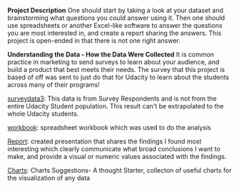 **Project Description**
One should start by taking a look at your dataset and brainstorming what questions you could answer using it. Then one should use spreadsheets 
or another Excel-like software to answer the questions you are most interested in, and create a report sharing the answers. 
This project is open-ended in that there is not one right answer.


**Understanding the Data - How the Data Were Collected**
It is common practice in marketing to send surveys to learn about your audience, and build a product that best meets their needs. 
The survey that this project is based of off was sent to just do that for Udacity to learn about the students across many of their 
programs!

[surveydata3](https://github.com/charmichokshi/Udacity-Data-Foundations-Nanodegree/blob/master/Project%202/surveydata3.csv): This data is from Survey Respondents and is not from the entire Udacity Student population. This
result can't be extrapolated to the whole Udacity students.

[workbook](https://github.com/charmichokshi/Udacity-Data-Foundations-Nanodegree/blob/master/Project%202/workbook.xlsx): spreadsheet workbook which was used to do the analysis

[Report](https://github.com/charmichokshi/Udacity-Data-Foundations-Nanodegree/blob/master/Project%202/Report.pdf): created presentation that shares the findings I found most interesting which clearly communicate what broad conclusions I want to make, and provide a visual or numeric values associated with the findings.

[Charts](https://github.com/charmichokshi/Udacity-Data-Foundations-Nanodegree/blob/master/Project%202/Charts.PNG): Charts Suggestions- A thought Starter, collecton of useful charts for the visualization of any data
